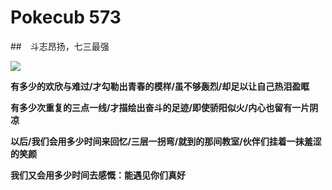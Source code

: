 # Pokecub 573

##　斗志昂扬，七三最强


![](http://a3.qpic.cn/psb?/V11IYYto13cdje/cfVi2dQSkA0s2O54MHiHNungVvl5emzUB0BPpFHylVY!/b/dG0BAAAAAAAA&bo=VQOAAgAAAAARB.Q!&rf=viewer_4)

**有多少的欢欣与难过/才勾勒出青春的模样/虽不够轰烈/却足以让自己热泪盈眶** 

**有多少次重复的三点一线/才描绘出奋斗的足迹/即使骄阳似火/内心也留有一片阴凉** 
      
**以后/我们会用多少时间来回忆/三层一拐弯/就到的那间教室/伙伴们挂着一抹羞涩的笑颜**    

**我们又会用多少时间去感慨：能遇见你们真好**
